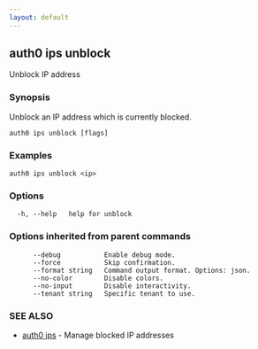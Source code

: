 ```yaml
---
layout: default
---
```

## auth0 ips unblock

Unblock IP address

### Synopsis

Unblock an IP address which is currently blocked.

```
auth0 ips unblock [flags]
```

### Examples

```
auth0 ips unblock <ip>
```

### Options

```
  -h, --help   help for unblock
```

### Options inherited from parent commands

```
      --debug           Enable debug mode.
      --force           Skip confirmation.
      --format string   Command output format. Options: json.
      --no-color        Disable colors.
      --no-input        Disable interactivity.
      --tenant string   Specific tenant to use.
```

### SEE ALSO

* [auth0 ips](auth0_ips.md)	 - Manage blocked IP addresses

